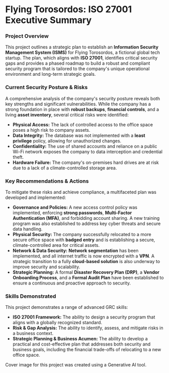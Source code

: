 # **Flying Torosordos: ISO 27001 Executive Summary**

### **Project Overview**

This project outlines a strategic plan to establish an **Information Security Management System (ISMS)** for Flying Torosordos, a fictional global tech startup. The plan, which aligns with **ISO 27001**, identifies critical security gaps and provides a phased roadmap to build a robust and compliant security program that is tailored to the company's unique operational environment and long-term strategic goals.

### **Current Security Posture & Risks**

A comprehensive analysis of the company's security posture reveals both key strengths and significant vulnerabilities. While the company has a strong foundation in place with **robust backups**, **financial controls**, and a living **asset inventory**, several critical risks were identified:

* **Physical Access:** The lack of controlled access to the office space poses a high risk to company assets.  
* **Data Integrity:** The database was not implemented with a **least privilege** policy, allowing for unauthorized changes.  
* **Confidentiality:** The use of shared accounts and reliance on a public Wi-Fi network exposes the company to data interception and credential theft.  
* **Hardware Failure:** The company's on-premises hard drives are at risk due to a lack of a climate-controlled storage area.

### **Key Recommendations & Actions**

To mitigate these risks and achieve compliance, a multifaceted plan was developed and implemented:

* **Governance and Policies:** A new access control policy was implemented, enforcing **strong passwords**, **Multi-Factor Authentication (MFA)**, and forbidding account sharing. A new training program was also established to address key cyber threats and secure data handling.  
* **Physical Security:** The company successfully relocated to a more secure office space with **badged entry** and is establishing a secure, climate-controlled area for critical assets.  
* **Network & Data Security:** **Network segmentation** has been implemented, and all internet traffic is now encrypted with a **VPN**. A strategic transition to a fully **cloud-based solution** is also underway to improve security and scalability.  
* **Strategic Planning:** A formal **Disaster Recovery Plan (DRP)**, a **Vendor Onboarding Process**, and a **Formal Audit Plan** have been established to ensure a continuous and proactive approach to security.

### **Skills Demonstrated**

This project demonstrates a range of advanced GRC skills:

* **ISO 27001 Framework:** The ability to design a security program that aligns with a globally recognized standard.  
* **Risk & Gap Analysis:** The ability to identify, assess, and mitigate risks in a business context.  
* **Strategic Planning & Business Acumen:** The ability to develop a practical and cost-effective plan that addresses both security and business goals, including the financial trade-offs of relocating to a new office space.


Cover image for this project was created using a Generative AI tool.
